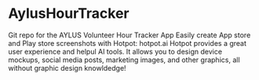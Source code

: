 # AylusHourTracker
Git repo for the AYLUS Volunteer Hour Tracker App
Easily create App store and Play store screenshots with Hotpot:
hotpot.ai
Hotpot provides a great user experience and helpul AI tools. It allows you to design device mockups, social media posts, marketing images, and other graphics, all without graphic design knowldedge!
